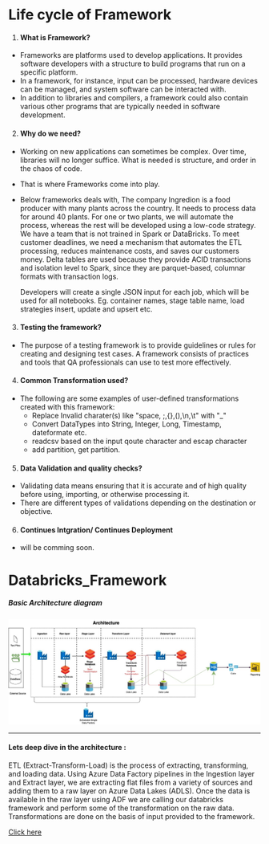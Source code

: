 # Life cycle of Framework

1. #### What is Framework?
  * Frameworks are platforms used to develop applications. It provides software developers with a structure to build programs that run on a specific platform. 
  * In a framework, for instance, input can be processed, hardware devices can be managed, and system software can be interacted with.
  * In addition to libraries and compilers, a framework could also contain various other programs that are typically needed in software development.
  
2. #### Why do we need?
  * Working on new applications can sometimes be complex. Over time, libraries will no longer suffice. What is needed is structure, and order in the chaos of code. 
  * That is where Frameworks come into play. 
  * Below frameworks deals with, The company Ingredion is a food producer with many plants across the country. It needs to process data for around 40 plants. 
    For one or two plants, we will automate the process, whereas the rest will be developed using a low-code strategy. We have a team that is not trained in Spark or       DataBricks. To meet customer deadlines, we need a mechanism that automates the ETL processing, reduces maintenance costs, and saves our customers money. 
    Delta tables are used because they provide ACID transactions and isolation level to Spark, since they are parquet-based, columnar formats with transaction logs. 

    Developers will create a single JSON input for each job, which will be used for all notebooks.
    Eg. container names, stage table name, load strategies insert, update and upsert etc. 
 
3. #### Testing the framework?
  * The purpose of a testing framework is to provide guidelines or rules for creating and designing test cases. A framework consists of practices and tools that QA professionals can use to test more effectively.
4. #### Common Transformation used? 
  * The following are some examples of user-defined transformations created with this framework:
    - Replace Invalid charater(s) like "space, ;,{},(),\n,\t" with "_"
    - Convert DataTypes into String, Integer, Long, Timestamp, dateformate etc.
    - readcsv based on the input qoute character and escap character
    - add partition, get partition.
5. #### Data Validation and quality checks?
  * Validating data means ensuring that it is accurate and of high quality before using, importing, or otherwise processing it. 
  * There are different types of validations depending on the destination or objective. 
    
6. #### Continues Intgration/ Continues Deployment
  * will be comming soon.

# Databricks_Framework

##### Basic Architecture diagram

![Sample Architecture](images/Architecture_diagram.jpg "Basic Architecture Diagram")


______

#### Lets deep dive in the architecture :

ETL (Extract-Transform-Load) is the process of extracting, transforming, and loading data. Using Azure Data Factory pipelines in the Ingestion layer and Extract layer, we are extracting flat files from a variety of sources and adding them to a raw layer on Azure Data Lakes (ADLS). Once the data is available in the raw layer using ADF we are calling our databricks framework and perform some of the transformation on the raw data. Transformations are done on the basis of input provided to the framework.


[Click here](https://github.com/nhatode/databricks_framework/tree/main/Databricks-Version)

